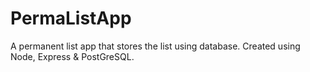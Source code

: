 # PermaListApp
A permanent list app that stores the list using database. Created using Node, Express &amp; PostGreSQL.
